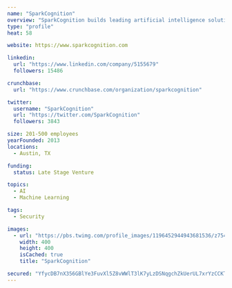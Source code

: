 ```yaml
---
name: "SparkCognition"
overview: "SparkCognition builds leading artificial intelligence solutions to advance the most important interests of society. We help customers analyze complex data, empower decision making, and transform human and industrial productivity with award-winning machine learning technology and expert teams focused on defense, IIoT, and finance."
type: "profile"
heat: 58

website: https://www.sparkcognition.com

linkedin:
  url: "https://www.linkedin.com/company/5155679"
  followers: 15486

crunchbase:
  url: "https://www.crunchbase.com/organization/sparkcognition"

twitter:
  username: "SparkCognition"
  url: "https://twitter.com/SparkCognition"
  followers: 3843

size: 201-500 employees
yearFounded: 2013
locations:
  - Austin, TX

funding:
  status: Late Stage Venture

topics:
  - AI
  - Machine Learning

tags:
  - Security

images:
  - url: "https://pbs.twimg.com/profile_images/1196452944943681536/z754dUZo_400x400.png"
    width: 400
    height: 400
    isCached: true
    title: "SparkCognition"

secured: "YfycDB7nX356GBlYe3FuvXl5Z8vWWlT3lK7yLzDSNqgchZkUerUL7xrYzCCKTuJAz+nREdWezbxMn0UaP163Uxn5uv5Ibx9gQ2bSE8agiaCzoF5YF3gx0iIFA937p9orm9A5Xhtu/EYzPESIOvB2u+2v2gaSiHLDOovy2hMsbbQbORaV5wIgn9zQQvpBeJKAc5vpdJYCBc95q/GVtu4Uk7yU0Gh18T1qfU3KrUO7jpPZsHjrARPV9c54lqU6DiAdVgxh10J1iWxLuZ4VhUDRu9nIHlKQKmQYQ6xFIjp+07FrygVVAOxj8xuNJrLkB0uKNOvefYQHNnPLZ+OUfjmeU2JqNPgG7Y0LosujiLH2n4MV9c2lT7bBv/2r3q4uaNmDPDnEeAF5PKuEUEhX7A12O8R2XkyEggBQk39MXKF9moA=;0hPKgVFg6L914NFraT8Ziw=="
---
```


